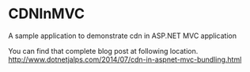 CDNInMVC
========

A sample application to demonstrate cdn in ASP.NET MVC application

You can find that complete blog post at following location.
http://www.dotnetjalps.com/2014/07/cdn-in-aspnet-mvc-bundling.html
